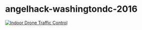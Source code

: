 # angelhack-washingtondc-2016

[![Indoor Drone Traffic Control](https://i.imgur.com/Glyd9CP.png)](https://youtu.be/MELq1jfMjEE)

